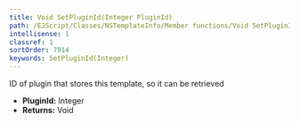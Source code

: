 ```yaml
---
title: Void SetPluginId(Integer PluginId)
path: /EJScript/Classes/NSTemplateInfo/Member functions/Void SetPluginId(Integer p_0)
intellisense: 1
classref: 1
sortOrder: 7914
keywords: SetPluginId(Integer)
---
```



ID of plugin that stores this template, so it can be retrieved



* **PluginId:** Integer
* **Returns:** Void


